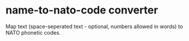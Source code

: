 # name-to-nato-code converter 
Map text (space-seperated text - optional, numbers allowed in words) to NATO phonetic codes.
